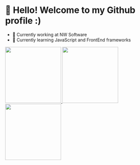 # 👋 Hello! Welcome to my Github profile :)

- 🔭 Currently working at NW Software
- 🌱 Currently learning JavaScript and FrontEnd frameworks

<markdown-accessiblity-table data-catalyst>
  <div>
    <a href="https://github.com/DanielSouza2005">
    <img loading="lazy" height="180em" src="https://github-readme-stats.vercel.app/api/top-langs/?username=DanielSouza2005&layout=compact&langs_count=7&theme=dracula"/>
    <img loading="lazy" height="180em" src="http://github-profile-summary-cards.vercel.app/api/cards/profile-details?username=DanielSouza2005&theme=dracula"/>    
    <img loading="lazy" height="180em" src="http://github-profile-summary-cards.vercel.app/api/cards/productive-time?username=DanielSouza2005&theme=dracula"/>    
      
  </div>
</markdown-accessiblity-table>
